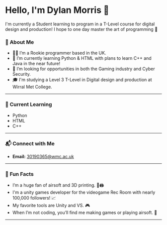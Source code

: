 # Hello, I'm Dylan Morris 👋

I'm currently a Student learning to program in a T-Level course for digital design and production! I hope to one day master the art of programming 👀

### 🚀 **About Me**
- 👨‍💻 I’m a Rookie programmer based in the UK.
- 🌱 I’m currently learning Python & HTML with plans to learn C++ and Java in the near future!
- 🔭 I’m looking for opportunities in both the Gaming industry and Cyber Security.
- 🎓 I'm studying a Level 3 T-Level in Digital design and production at Wirral Met College.

---

### 🌱 **Current Learning**

- Python
- HTML
- C++

---


### 📬 **Connect with Me**

- **Email:** 30190365@wmc.ac.uk

---


### 🔧 **Fun Facts**
- I’m a huge fan of airsoft and 3D printing. 🔫🖨️
- I'm a unity games developer for the videogame Rec Room with nearly 100,000 followers! 📈
- My favorite tools are Unity and VS. 🎮
- When I’m not coding, you’ll find me making games or playing airsoft. 👀

---


